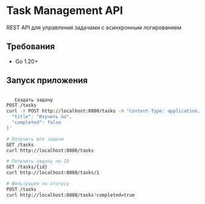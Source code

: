 # Task Management API

REST API для управления задачами с асинхронным логированием

## Требования
- Go 1.20+

## Запуск приложения
```bash

   Создать задачу
POST /tasks
curl -X POST http://localhost:8080/tasks -H "Content-Type: application/json" -d '{
  "title": "Изучить Go",
  "completed": false
}'

# Получить все задачи
GET /tasks
curl http://localhost:8080/tasks

# Получить задачу по ID
GET /tasks/{id}
curl http://localhost:8080/tasks/1

# Фильтрация по статусу
POST /tasks
curl http://localhost:8080/tasks?completed=true
